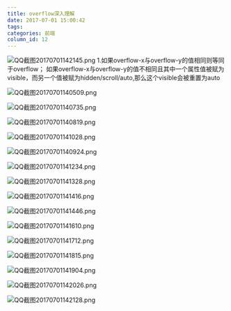 ```yaml
---
title: overflow深入理解
date: 2017-07-01 15:00:42
tags:
categories: 前端
column_id: 12
---
```

![QQ截图20170701142145.png](http://pic1.zhoujie16.cn/006tNc79ly1g3zkj16hhxj30yg0jdqct.jpg)
1.如果overflow-x与overflow-y的值相同则等同于overflow；
如果overflow-x与overflow-y的值不相同且其中一个属性值被赋为visible，而另一个值被赋为hidden/scroll/auto,那么这个visible会被重置为auto


![QQ截图20170701140509.png](http://pic1.zhoujie16.cn/006tNc79ly1g3zkj1ty9dj30yg0gv0xs.jpg)


![QQ截图20170701140735.png](http://pic1.zhoujie16.cn/006tNc79ly1g3zkj36egaj30yg05jgnf.jpg)


![QQ截图20170701140819.png](http://pic1.zhoujie16.cn/006tNc79ly1g3zkj3t01kj30yg0j9q8q.jpg)


![QQ截图20170701141028.png](http://pic1.zhoujie16.cn/006tNc79ly1g3zkj4amjsj30yg0jd0zc.jpg)


![QQ截图20170701140924.png](http://pic1.zhoujie16.cn/006tNc79ly1g3zkj4qp56j30yg0jdafe.jpg)



![QQ截图20170701141234.png](http://pic1.zhoujie16.cn/006tNc79ly1g3zkj75qiej30yg0jbamn.jpg)



![QQ截图20170701141328.png](http://pic1.zhoujie16.cn/006tNc79ly1g3zkj8e5aaj30yg0600u7.jpg)



![QQ截图20170701141416.png](http://pic1.zhoujie16.cn/006tNc79ly1g3zkj8vxbej30yg0jdtei.jpg)



![QQ截图20170701141446.png](http://pic1.zhoujie16.cn/006tNc79ly1g3zkj9dwyfj30yg06940n.jpg)


![QQ截图20170701141610.png](http://pic1.zhoujie16.cn/006tNc79ly1g3zkjbq30sj30yg05odh0.jpg)


![QQ截图20170701141712.png](http://pic1.zhoujie16.cn/006tNc79ly1g3zkjco93zj30yg0jbq7z.jpg)


![QQ截图20170701141815.png](http://pic1.zhoujie16.cn/006tNc79ly1g3zkjg2m00j30yg0jdqgq.jpg)


![QQ截图20170701141904.png](http://pic1.zhoujie16.cn/006tNc79ly1g3zkjix9q6j30yg0jc4ae.jpg)


![QQ截图20170701142026.png](http://pic1.zhoujie16.cn/006tNc79ly1g3zkjjq1gaj30yg0je11d.jpg)



![QQ截图20170701142128.png](http://pic1.zhoujie16.cn/006tNc79ly1g3zkjkm7c9j30yg0jdjyh.jpg)

